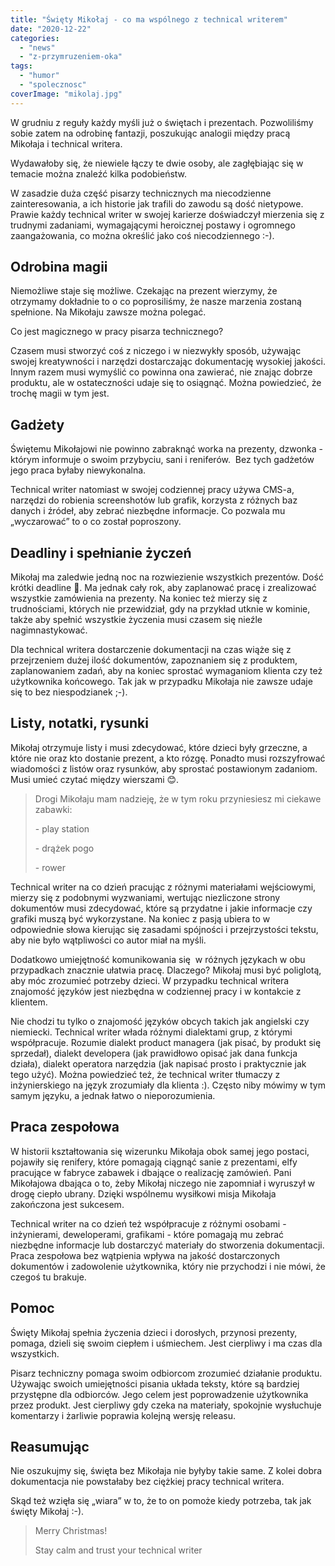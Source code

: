 ```yaml
---
title: "Święty Mikołaj - co ma wspólnego z technical writerem"
date: "2020-12-22"
categories:
  - "news"
  - "z-przymruzeniem-oka"
tags:
  - "humor"
  - "spolecznosc"
coverImage: "mikolaj.jpg"
---
```


W grudniu z reguły każdy myśli już o świętach i prezentach. Pozwoliliśmy sobie zatem na odrobinę fantazji, poszukując analogii między pracą Mikołaja i technical writera.

Wydawałoby się, że niewiele łączy te dwie osoby, ale zagłębiając się w temacie można znaleźć kilka podobieństw.

W zasadzie duża część pisarzy technicznych ma niecodzienne zainteresowania, a ich historie jak trafili do zawodu są dość nietypowe. Prawie każdy technical writer w swojej karierze doświadczył mierzenia się z trudnymi zadaniami, wymagającymi heroicznej postawy i ogromnego zaangażowania, co można określić jako coś niecodziennego :-).

## **Odrobina magii**

Niemożliwe staje się możliwe. Czekając na prezent wierzymy, że otrzymamy dokładnie to o co poprosiliśmy, że nasze marzenia zostaną spełnione. Na Mikołaju zawsze można polegać.

Co jest magicznego w pracy pisarza technicznego?

Czasem musi stworzyć coś z niczego i w niezwykły sposób, używając swojej kreatywności i narzędzi dostarczając dokumentację wysokiej jakości. Innym razem musi wymyślić co powinna ona zawierać, nie znając dobrze produktu, ale w ostateczności udaje się to osiągnąć. Można powiedzieć, że trochę magii w tym jest.

## **Gadżety**

Świętemu Mikołajowi nie powinno zabraknąć worka na prezenty, dzwonka - którym informuje o swoim przybyciu, sani i reniferów.  Bez tych gadżetów jego praca byłaby niewykonalna.

Technical writer natomiast w swojej codziennej pracy używa CMS-a, narzędzi do robienia screenshotów lub grafik, korzysta z różnych baz danych i źródeł, aby zebrać niezbędne informacje. Co pozwala mu „wyczarować” to o co został poproszony.

## **Deadliny i spełnianie życzeń**

Mikołaj ma zaledwie jedną noc na rozwiezienie wszystkich prezentów. Dość krótki deadline 🤔. Ma jednak cały rok, aby zaplanować pracę i zrealizować wszystkie zamówienia na prezenty. Na koniec też mierzy się z trudnościami, których nie przewidział, gdy na przykład utknie w kominie, także aby spełnić wszystkie życzenia musi czasem się nieźle nagimnastykować.

Dla technical writera dostarczenie dokumentacji na czas wiąże się z przejrzeniem dużej ilość dokumentów, zapoznaniem się z produktem, zaplanowaniem zadań, aby na koniec sprostać wymaganiom klienta czy też użytkownika końcowego. Tak jak w przypadku Mikołaja nie zawsze udaje się to bez niespodzianek ;-).

## **Listy, notatki, rysunki**

Mikołaj otrzymuje listy i musi zdecydować, które dzieci były grzeczne, a które nie oraz kto dostanie prezent, a kto rózgę. Ponadto musi rozszyfrować wiadomości z listów oraz rysunków, aby sprostać postawionym zadaniom. Musi umieć czytać między wierszami 😊.

> Drogi Mikołaju mam nadzieję, że w tym roku przyniesiesz mi ciekawe zabawki:
>
> \- play station
>
> \- drążek pogo
>
> \- rower



Technical writer na co dzień pracując z różnymi materiałami wejściowymi, mierzy się z podobnymi wyzwaniami, wertując niezliczone strony dokumentów musi zdecydować, które są przydatne i jakie informacje czy grafiki muszą być wykorzystane. Na koniec z pasją ubiera to w odpowiednie słowa kierując się zasadami spójności i przejrzystości tekstu, aby nie było wątpliwości co autor miał na myśli.

Dodatkowo umiejętność komunikowania się  w różnych językach w obu przypadkach znacznie ułatwia pracę. Dlaczego? Mikołaj musi być poliglotą, aby móc zrozumieć potrzeby dzieci. W przypadku technical writera znajomość języków jest niezbędna w codziennej pracy i w kontakcie z klientem.

Nie chodzi tu tylko o znajomość języków obcych takich jak angielski czy niemiecki. Technical writer włada różnymi dialektami grup, z którymi współpracuje. Rozumie dialekt product managera (jak pisać, by produkt się sprzedał), dialekt developera (jak prawidłowo opisać jak dana funkcja działa), dialekt operatora narzędzia (jak napisać prosto i praktycznie jak tego użyć). Można powiedzieć też, że technical writer tłumaczy z inżynierskiego na język zrozumiały dla klienta :). Często niby mówimy w tym samym języku, a jednak łatwo o nieporozumienia.

## **Praca zespołowa**

W historii kształtowania się wizerunku Mikołaja obok samej jego postaci, pojawiły się renifery, które pomagają ciągnąć sanie z prezentami, elfy pracujące w fabryce zabawek i dbające o realizację zamówień. Pani Mikołajowa dbająca o to, żeby Mikołaj niczego nie zapomniał i wyruszył w drogę ciepło ubrany. Dzięki wspólnemu wysiłkowi misja Mikołaja zakończona jest sukcesem.

Technical writer na co dzień też współpracuje z różnymi osobami - inżynierami, deweloperami, grafikami - które pomagają mu zebrać niezbędne informacje lub dostarczyć materiały do stworzenia dokumentacji. Praca zespołowa bez wątpienia wpływa na jakość dostarczonych dokumentów i zadowolenie użytkownika, który nie przychodzi i nie mówi, że czegoś tu brakuje.

## **Pomoc**  

Święty Mikołaj spełnia życzenia dzieci i dorosłych, przynosi prezenty, pomaga, dzieli się swoim ciepłem i uśmiechem. Jest cierpliwy i ma czas dla wszystkich.

Pisarz techniczny pomaga swoim odbiorcom zrozumieć działanie produktu. Używając swoich umiejętności pisania układa teksty, które są bardziej przystępne dla odbiorców. Jego celem jest poprowadzenie użytkownika przez produkt. Jest cierpliwy gdy czeka na materiały, spokojnie wysłuchuje komentarzy i żarliwie poprawia kolejną wersję releasu.

## **Reasumując**

Nie oszukujmy się, święta bez Mikołaja nie byłyby takie same. Z kolei dobra dokumentacja nie powstałaby bez ciężkiej pracy technical writera.

Skąd też wzięła się „wiara” w to, że to on pomoże kiedy potrzeba, tak jak święty Mikołaj :-).



> Merry Christmas!
>
> Stay calm and trust your technical writer
